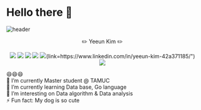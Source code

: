 
# Hello there 👋

![header](https://capsule-render.vercel.app/api?type=cylinder&color=auto&text=🤩Welcome🤩&height=200&fontSize=100)   

<p align='center'>
✏️ Yeeun Kim ✏️

<p align='center'>
<img src="https://img.shields.io/badge/Python-3766AB?style=flat-square&logo=Python&logoColor=white"/> <img src="http://img.shields.io/badge/c++-00599C?style=flat-square&logo=C%2B%2B%logoColer=white"/>   <img src="https://img.shields.io/badge/tensorflow-FF6F00?style=flat-square&logo=tensorflow&logoColor=white"/>   <img src="https://img.shields.io/badge/javascript-F7DF1E?style=flat-square&logo=javascript&logoColor=white"/>   <img src="https://img.shields.io/badge/Linkedin-0077B5?style=flat-square&logo=Linkedin&logoColor=white"/>(link=https://www.linkedin.com/in/yeeun-kim-42a371185/")   <img src="https://img.shields.io/badge/Go-00ADD8?style=flat-square&logo=Go&logoColor=white"/>
      
</p>   
      
😄😄😄   
🔭 I’m currently Master student @ TAMUC   
🌱 I’m currently learning Data base, Go language  
👯 I’m interesting on Data algorithm & Data analysis   
⚡ Fun fact: My dog is so cute   
